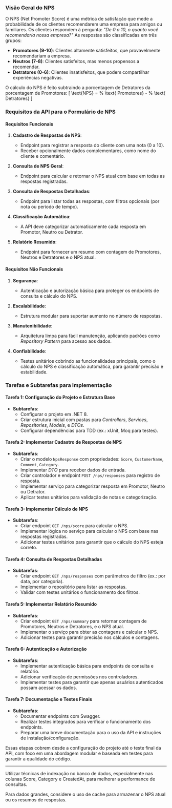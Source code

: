 ### Visão Geral do NPS

O NPS (Net Promoter Score) é uma métrica de satisfação que mede a probabilidade de os clientes recomendarem uma empresa para amigos ou familiares. 
Os clientes respondem à pergunta: *"De 0 a 10, o quanto você recomendaria nossa empresa?"* As respostas são classificadas em três grupos:

- **Promotores (9-10)**: Clientes altamente satisfeitos, que provavelmente recomendariam a empresa.
- **Neutros (7-8)**: Clientes satisfeitos, mas menos propensos a recomendar.
- **Detratores (0-6)**: Clientes insatisfeitos, que podem compartilhar experiências negativas.

O cálculo do NPS é feito subtraindo a porcentagem de Detratores da porcentagem de Promotores:
\[
\text{NPS} = \% \text{ Promotores} - \% \text{ Detratores}
\]

### Requisitos da API para o Formulário de NPS

#### Requisitos Funcionais

1. **Cadastro de Respostas de NPS**:
   
   - Endpoint para registrar a resposta do cliente com uma nota (0 a 10).
   - Receber opcionalmente dados complementares, como nome do cliente e comentário.

2. **Consulta de NPS Geral**:
   
   - Endpoint para calcular e retornar o NPS atual com base em todas as respostas registradas.

3. **Consulta de Respostas Detalhadas**:
   
   - Endpoint para listar todas as respostas, com filtros opcionais (por nota ou período de tempo).

4. **Classificação Automática**:
   
   - A API deve categorizar automaticamente cada resposta em Promotor, Neutro ou Detrator.

5. **Relatório Resumido**:
   
   - Endpoint para fornecer um resumo com contagem de Promotores, Neutros e Detratores e o NPS atual.

#### Requisitos Não Funcionais

1. **Segurança**:
   
   - Autenticação e autorização básica para proteger os endpoints de consulta e cálculo do NPS.

2. **Escalabilidade**:
   
   - Estrutura modular para suportar aumento no número de respostas.

3. **Manutenibilidade**:
   
   - Arquitetura limpa para fácil manutenção, aplicando padrões como *Repository Pattern* para acesso aos dados.

4. **Confiabilidade**:
   
   - Testes unitários cobrindo as funcionalidades principais, como o cálculo do NPS e classificação automática, para garantir precisão e estabilidade.

### Tarefas e Subtarefas para Implementação

#### Tarefa 1: Configuração do Projeto e Estrutura Base

- **Subtarefas**:
  - Configurar o projeto em .NET 8.
  - Criar estrutura inicial com pastas para *Controllers*, *Services*, *Repositories*, *Models*, e *DTOs*.
  - Configurar dependências para TDD (ex.: xUnit, Moq para testes).

#### Tarefa 2: Implementar Cadastro de Respostas de NPS

- **Subtarefas**:
  - Criar o modelo `NpsResponse` com propriedades: `Score`, `CustomerName`, `Comment`, `Category`.
  - Implementar *DTO* para receber dados de entrada.
  - Criar controlador e endpoint `POST /nps/responses` para registro de resposta.
  - Implementar serviço para categorizar resposta em Promotor, Neutro ou Detrator.
  - Aplicar testes unitários para validação de notas e categorização.

#### Tarefa 3: Implementar Cálculo de NPS

- **Subtarefas**:
  - Criar endpoint `GET /nps/score` para calcular o NPS.
  - Implementar lógica no serviço para calcular o NPS com base nas respostas registradas.
  - Adicionar testes unitários para garantir que o cálculo do NPS esteja correto.

#### Tarefa 4: Consulta de Respostas Detalhadas

- **Subtarefas**:
  - Criar endpoint `GET /nps/responses` com parâmetros de filtro (ex.: por data, por categoria).
  - Implementar o repositório para listar as respostas.
  - Validar com testes unitários o funcionamento dos filtros.

#### Tarefa 5: Implementar Relatório Resumido

- **Subtarefas**:
  - Criar endpoint `GET /nps/summary` para retornar contagem de Promotores, Neutros e Detratores, e o NPS atual.
  - Implementar o serviço para obter as contagens e calcular o NPS.
  - Adicionar testes para garantir precisão nos cálculos e contagens.

#### Tarefa 6: Autenticação e Autorização

- **Subtarefas**:
  - Implementar autenticação básica para endpoints de consulta e relatório.
  - Adicionar verificação de permissões nos controladores.
  - Implementar testes para garantir que apenas usuários autenticados possam acessar os dados.

#### Tarefa 7: Documentação e Testes Finais

- **Subtarefas**:
  - Documentar endpoints com Swagger.
  - Realizar testes integrados para verificar o funcionamento dos endpoints.
  - Preparar uma breve documentação para o uso da API e instruções de instalação/configuração.

Essas etapas cobrem desde a configuração do projeto até o teste final da API, com foco em uma abordagem modular e baseada em testes para garantir a qualidade do código.

---

Utilizar técnicas de indexação no banco de dados, especialmente nas colunas Score, Category e CreatedAt, para melhorar a performance de consultas.

Para dados grandes, considere o uso de cache para armazenar o NPS atual ou os resumos de respostas.
